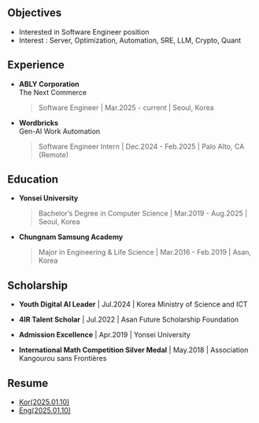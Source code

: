 ## Objectives
- Interested in Software Engineer position
- Interest : Server, Optimization, Automation, SRE, LLM, Crypto, Quant

## Experience
- **ABLY Corporation**  
  The Next Commerce
  > Software Engineer | Mar.2025 - current | Seoul, Korea

- **Wordbricks**  
  Gen-AI Work Automation
  > Software Engineer Intern | Dec.2024 - Feb.2025 | Palo Alto, CA (Remote)

## Education

- **Yonsei University**
  > Bachelor’s Degree in Computer Science | Mar.2019 - Aug.2025 | Seoul, Korea

- **Chungnam Samsung Academy**
  > Major in Engineering & Life Science | Mar.2016 - Feb.2019 | Asan, Korea

## Scholarship
- **Youth Digital AI Leader** | Jul.2024 | Korea Ministry of Science and ICT

- **4IR Talent Scholar** | Jul.2022 | Asan Future Scholarship Foundation
  
- **Admission Excellence** | Apr.2019 | Yonsei University
  
- **International Math Competition Silver Medal** | May.2018 | Association Kangourou sans Frontières  


## Resume
- [Kor(2025.01.10)](https://drive.google.com/file/d/1nof5piHRRwnarlXPMGRRcR3m491LH5t7/view?usp=sharing)
- [Eng(2025.01.10)](https://drive.google.com/file/d/1JPq6PKAF6hTro9OhJ6_mkNzjPBJKN12H/view?usp=sharing)
